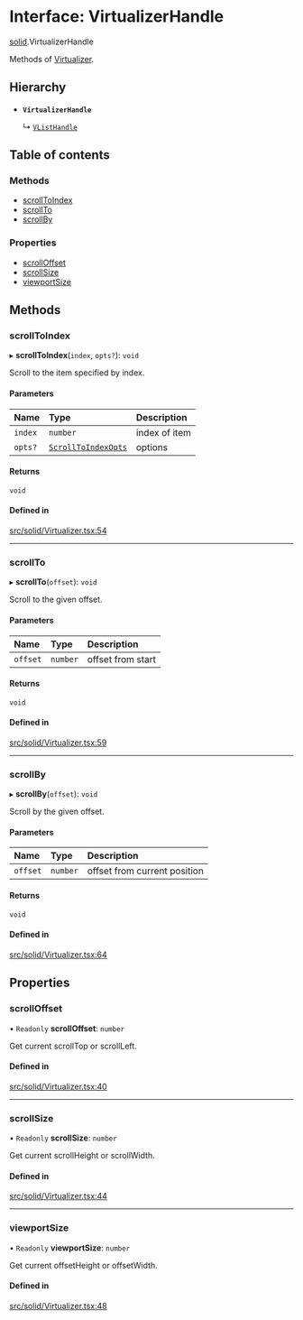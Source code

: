 # Interface: VirtualizerHandle

[solid](../modules/solid.md).VirtualizerHandle

Methods of [Virtualizer](../modules/solid.md#virtualizer).

## Hierarchy

- **`VirtualizerHandle`**

  ↳ [`VListHandle`](solid.VListHandle.md)

## Table of contents

### Methods

- [scrollToIndex](solid.VirtualizerHandle.md#scrolltoindex)
- [scrollTo](solid.VirtualizerHandle.md#scrollto)
- [scrollBy](solid.VirtualizerHandle.md#scrollby)

### Properties

- [scrollOffset](solid.VirtualizerHandle.md#scrolloffset)
- [scrollSize](solid.VirtualizerHandle.md#scrollsize)
- [viewportSize](solid.VirtualizerHandle.md#viewportsize)

## Methods

### scrollToIndex

▸ **scrollToIndex**(`index`, `opts?`): `void`

Scroll to the item specified by index.

#### Parameters

| Name | Type | Description |
| :------ | :------ | :------ |
| `index` | `number` | index of item |
| `opts?` | [`ScrollToIndexOpts`](react.ScrollToIndexOpts.md) | options |

#### Returns

`void`

#### Defined in

[src/solid/Virtualizer.tsx:54](https://github.com/inokawa/virtua/blob/9a5dd870/src/solid/Virtualizer.tsx#L54)

___

### scrollTo

▸ **scrollTo**(`offset`): `void`

Scroll to the given offset.

#### Parameters

| Name | Type | Description |
| :------ | :------ | :------ |
| `offset` | `number` | offset from start |

#### Returns

`void`

#### Defined in

[src/solid/Virtualizer.tsx:59](https://github.com/inokawa/virtua/blob/9a5dd870/src/solid/Virtualizer.tsx#L59)

___

### scrollBy

▸ **scrollBy**(`offset`): `void`

Scroll by the given offset.

#### Parameters

| Name | Type | Description |
| :------ | :------ | :------ |
| `offset` | `number` | offset from current position |

#### Returns

`void`

#### Defined in

[src/solid/Virtualizer.tsx:64](https://github.com/inokawa/virtua/blob/9a5dd870/src/solid/Virtualizer.tsx#L64)

## Properties

### scrollOffset

• `Readonly` **scrollOffset**: `number`

Get current scrollTop or scrollLeft.

#### Defined in

[src/solid/Virtualizer.tsx:40](https://github.com/inokawa/virtua/blob/9a5dd870/src/solid/Virtualizer.tsx#L40)

___

### scrollSize

• `Readonly` **scrollSize**: `number`

Get current scrollHeight or scrollWidth.

#### Defined in

[src/solid/Virtualizer.tsx:44](https://github.com/inokawa/virtua/blob/9a5dd870/src/solid/Virtualizer.tsx#L44)

___

### viewportSize

• `Readonly` **viewportSize**: `number`

Get current offsetHeight or offsetWidth.

#### Defined in

[src/solid/Virtualizer.tsx:48](https://github.com/inokawa/virtua/blob/9a5dd870/src/solid/Virtualizer.tsx#L48)

